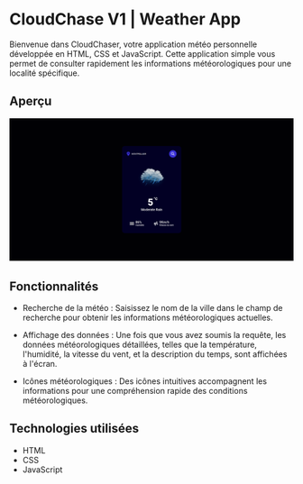 # CloudChase V1 | Weather App

Bienvenue dans CloudChaser, votre application météo personnelle développée en HTML, CSS et JavaScript. Cette application simple vous permet de consulter rapidement les informations météorologiques pour une localité spécifique.

## Aperçu

![Capture 1](./screenshot/CloudChaser_v1.png)

## Fonctionnalités

- Recherche de la météo : Saisissez le nom de la ville dans le champ de recherche pour obtenir les informations météorologiques actuelles.

- Affichage des données : Une fois que vous avez soumis la requête, les données météorologiques détaillées, telles que la température, l'humidité, la vitesse du vent, et la description du temps, sont affichées à l'écran.

- Icônes météorologiques : Des icônes intuitives accompagnent les informations pour une compréhension rapide des conditions météorologiques.

## Technologies utilisées

- HTML
- CSS
- JavaScript
